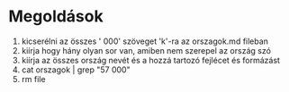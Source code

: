 # Megoldások
1. kicserélni az összes ' 000' szöveget 'k'-ra az orszagok.md fileban
2. kiírja hogy hány olyan sor van, amiben nem szerepel az ország szó
3. kiírja az összes ország nevét és a hozzá tartozó fejlécet és formázást
4. cat orszagok | grep "57 000"
5. rm file